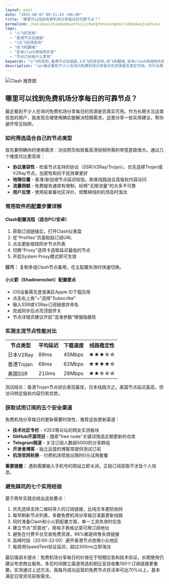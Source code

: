```yaml
---
layout: post
date: "2025-08-07 09:51:43 +08:00"
title: "哪里可以找到免费机场分享每日的可靠节点？"
permalink: /nalikeyizhaodaomianfeijichangfenxiangmeiridekekaojiedian/
tags:
  - "小飞机官网"
  - "香港节点加速器"
  - "1元飞机场官网"
  - "纸飞机翻墙"
  - "安卓clash局域网共享"
  - "节点订阅是什么意思"
keywords: "小飞机官网,香港节点加速器,1元飞机场官网,纸飞机翻墙,安卓clash局域网共享,节点订阅是什么意思"
description: "<p>最近看到不少人在询问免费机场分享每日的资源是否真实可用。作为长期关注这类信息的用户，我发现合理使用确实能解决短期需求。这里分享一些实用建议，帮你避开常见陷阱。</p>"
---
```


![Clash 推荐图](https://clashjd.github.io/assets/img/机场节点购买.png)

## 哪里可以找到免费机场分享每日的可靠节点？

<p>最近看到不少人在询问免费机场分享每日的资源是否真实可用。作为长期关注这类信息的用户，我发现合理使用确实能解决短期需求。这里分享一些实用建议，帮你避开常见陷阱。</p>
<h3>如何筛选适合自己的节点类型</h3>
<p>首先要明确你的使用需求：浏览网页和观看高清视频所需的带宽差距很大。通过几个维度对比更高效：</p>
<ul>
<li><strong>协议兼容性</strong> - 检查节点支持的协议（SSR/V2Ray/Trojan）。优先选择Trojan或V2Ray节点，加密性和抗干扰效果更好</li>
<li><strong>地理位置</strong> - 香港/新加坡节点延迟较低，欧美线路适合高版权内容访问</li>
<li><strong>流量限额</strong> - 免费服务通常有限制，标榜"无限流量"的大多不可靠</li>
<li><strong>用户反馈</strong> - 使用前查看社区评价，频繁掉线的机场及时淘汰</li>
</ul>
<h3>常用软件的配置步骤详解</h3>
<h4>Clash配置流程（适合PC/安卓）</h4>
<ol>
<li>获取订阅链接后，打开Clash仪表盘</li>
<li>在"Profiles"页面粘贴订阅URL</li>
<li>点击更新按钮同步节点列表</li>
<li>切换"Proxy"选项卡选取延迟最低的节点</li>
<li>开启System Proxy模式即可生效</li>
</ol>
<p><strong>技巧：</strong> 复制多组Clash节点备用，在主配置失效时快速切换。</p>
<h4>小火箭（Shadowrocket）配置要点</h4>
<ul>
<li>iOS设备需先登录美区Apple ID下载应用</li>
<li>点击右上角"+"选择"Subscribe"</li>
<li>输入SSR或V2Ray订阅链接并命名</li>
<li>完成同步后点亮顶部开关</li>
<li>节点详情页建议开启"混淆参数"增强隐蔽性</li>
</ul>
<h3>实测主流节点性能对比</h3>
<table>
<tr>
<th>节点类型</th>
<th>平均延迟</th>
<th>下载速度</th>
<th>线路稳定性</th>
</tr>
<tr>
<td>日本V2Ray</td>
<td>89ms</td>
<td>45Mbps</td>
<td>★★★☆☆</td>
</tr>
<tr>
<td>香港Trojan</td>
<td>68ms</td>
<td>62Mbps</td>
<td>★★★★☆</td>
</tr>
<tr>
<td>美国SSR</td>
<td>210ms</td>
<td>28Mbps</td>
<td>★★☆☆☆</td>
</tr>
</table>
<p>测试结论：香港Trojan节点综合表现最佳，日本线路次之。美国节点延迟虽高，但访问特定版权内容仍有优势。</p>
<h3>获取试用订阅的五个安全渠道</h3>
<p>免费机场分享每日的更新需要时效性，推荐这些更新渠道：</p>
<ul>
<li><strong>技术社区专栏</strong> - V2EX等论坛的网友实测板块</li>
<li><strong>GitHub开源项目</strong> - 搜索"free node"关键词筛选近期更新的仓库</li>
<li><strong>Telegram频道</strong> - 关注订阅人数超5000的分享群组</li>
<li><strong>开发者博客</strong> - 独立运营的博客常提供测试订阅</li>
<li><strong>机场官网轮换</strong> - 付费机场常放出限时0元试用套餐</li>
</ul>
<p><strong>重要提醒：</strong> 遇到需要输入手机号的网站立即关闭，正规订阅获取不涉及个人信息。</p>
<h3>避免踩坑的七个实用经验</h3>
<p>基于两年实践总结出这些要点：</p>
<ol>
<li>优先选择支持二维码导入的订阅链接，比纯文本更防劫持</li>
<li>每早刷新节点列表，多数免费机场分享每日凌晨更新线路</li>
<li>同时准备Clash和小火箭配置方案，单一工具失效时应急</li>
<li>建立节点"资源池"，用电子表格记录可用订阅地址</li>
<li>避免在付费平台交易免费资源，98%都是转售失效链接</li>
<li>高峰时段（20:00-22:00）避开香港节点改用小众地区</li>
<li>每周用SpeedTest验证延迟，超过300ms立即淘汰</li>
</ol>
<p>最后强调关键点：免费机场分享每日的价值在于短期应急和技术验证，长期使用仍建议考虑商业服务。多花时间建立渠道筛选机制比盲目收集100个订阅链接更重要。实测通过上述方法，我每月成功运营的免费节点存活率可达70%以上，基本满足日常资讯获取需求。</p>